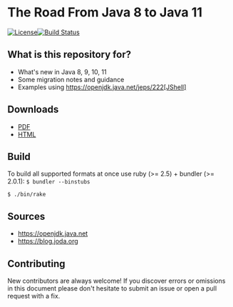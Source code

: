 # The Road From Java 8 to Java 11 #

[![License](https://img.shields.io/badge/License-CC_BY_SA-blue.svg)](https://creativecommons.org/licenses/by-sa/4.0/)[![Build Status](https://dev.azure.com/davideangelocola/the%20road%20from%20java%208%20to%20java%2011/_apis/build/status/dfa1.the_road_from_java8_to_java11?branchName=master)](https://dev.azure.com/davideangelocola/the%20road%20from%20java%208%20to%20java%2011/_build/latest?definitionId=2&branchName=master)

## What is this repository for? ###

* What's new in Java 8, 9, 10, 11
* Some migration notes and guidance
* Examples using https://openjdk.java.net/jeps/222[JShell]

## Downloads

* [PDF](https://dfa.bitbucket.io/the_road_from_java8_to_java11.pdf)
* [HTML](https://dfa.bitbucket.io/the_road_from_java8_to_java11.html)

## Build

To build all supported formats at once use ruby (>= 2.5) + bundler (>= 2.0.1):
`$ bundler --binstubs`

`$ ./bin/rake`

## Sources

* https://openjdk.java.net
* https://blog.joda.org

## Contributing ###

New contributors are always welcome! If you discover errors or omissions in this document
please don't hesitate to submit an issue or open a pull request with a fix.

